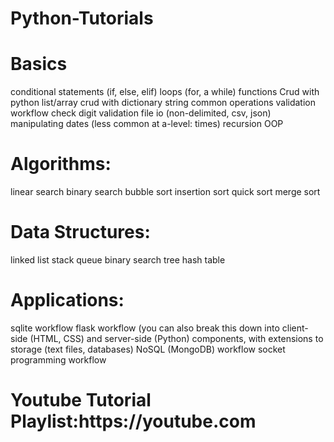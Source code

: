 # Python-Tutorials

<H1>Basics</H1>
conditional statements (if, else, elif)
loops (for, a while)
functions
Crud with python list/array
crud with dictionary
string common operations
validation workflow
check digit validation
file io (non-delimited, csv, json)
manipulating dates (less common at a-level: times)
recursion
OOP

<H1>Algorithms:</H1>
linear search
binary search
bubble sort
insertion sort
quick sort
merge sort

<h1>Data Structures:</h1>
linked list
stack
queue
binary search tree
hash table

<h1>Applications:</h1>
sqlite workflow
flask workflow (you can also break this down into client-side (HTML, CSS) and server-side (Python) components, with extensions to storage (text files, databases) 
NoSQL (MongoDB) workflow
socket programming workflow

<h1>Youtube Tutorial Playlist:https://youtube.com</h1>
